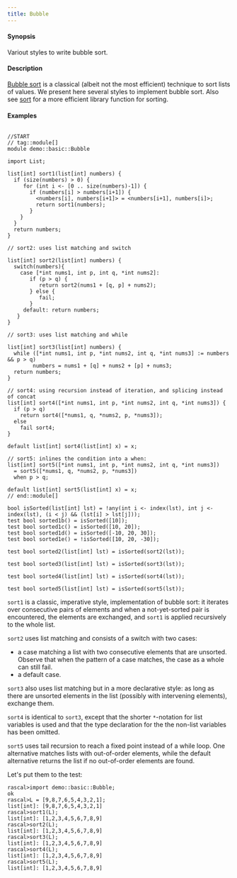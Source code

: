 ```yaml
---
title: Bubble
---
```


#### Synopsis

Variout styles to write bubble sort.

#### Description

[Bubble sort](http://en.wikipedia.org/wiki/Bubble_sort) is a classical (albeit not the most efficient) technique to sort lists of values.
We present here several styles to implement bubble sort. 
Also see [sort](../../../Library/List#List-sort) for a more efficient library function for sorting.

#### Examples


```rascal

//START
// tag::module[]
module demo::basic::Bubble

import List;

list[int] sort1(list[int] numbers) { 
  if (size(numbers) > 0) {
     for (int i <- [0 .. size(numbers)-1]) {
       if (numbers[i] > numbers[i+1]) {
         <numbers[i], numbers[i+1]> = <numbers[i+1], numbers[i]>;
         return sort1(numbers);
       }
    }
  }  
  return numbers;
}

// sort2: uses list matching and switch

list[int] sort2(list[int] numbers) {
  switch(numbers){
    case [*int nums1, int p, int q, *int nums2]:
       if (p > q) {
          return sort2(nums1 + [q, p] + nums2);
       } else {
       	  fail;
       }
     default: return numbers;
   }
}

// sort3: uses list matching and while

list[int] sort3(list[int] numbers) {
  while ([*int nums1, int p, *int nums2, int q, *int nums3] := numbers && p > q)
        numbers = nums1 + [q] + nums2 + [p] + nums3;
  return numbers;
}

// sort4: using recursion instead of iteration, and splicing instead of concat
list[int] sort4([*int nums1, int p, *int nums2, int q, *int nums3]) {
  if (p > q) 
    return sort4([*nums1, q, *nums2, p, *nums3]); 
  else 
    fail sort4;
}

default list[int] sort4(list[int] x) = x;

// sort5: inlines the condition into a when:
list[int] sort5([*int nums1, int p, *int nums2, int q, *int nums3]) 
  = sort5([*nums1, q, *nums2, p, *nums3])
  when p > q; 

default list[int] sort5(list[int] x) = x;
// end::module[]

bool isSorted(list[int] lst) = !any(int i <- index(lst), int j <- index(lst), (i < j) && (lst[i] > lst[j]));
test bool sorted1b() = isSorted([10]);
test bool sorted1c() = isSorted([10, 20]);
test bool sorted1d() = isSorted([-10, 20, 30]);
test bool sorted1e() = !isSorted([10, 20, -30]);

test bool sorted2(list[int] lst) = isSorted(sort2(lst));

test bool sorted3(list[int] lst) = isSorted(sort3(lst));

test bool sorted4(list[int] lst) = isSorted(sort4(lst));

test bool sorted5(list[int] lst) = isSorted(sort5(lst));

```
                
`sort1` is a classic, imperative style, implementation of bubble sort: it iterates over consecutive pairs of elements and
when a not-yet-sorted pair is encountered, the elements are exchanged, and `sort1` is applied recursively to the whole list.

`sort2` uses list matching and consists of a switch with two cases:

*  a case matching a list with two consecutive elements that are unsorted. Observe that when the pattern of a case matches,
   the case as a whole can still fail.
*  a default case.


`sort3` also uses list matching but in a more declarative style: as long as there are unsorted elements in the list (possibly with intervening elements), exchange them.

`sort4` is identical to `sort3`, except that the shorter `*`-notation for list variables is used and that the type declaration for the
the non-list variables has been omitted.

`sort5` uses tail recursion to reach a fixed point instead of a while loop. One alternative matches lists with out-of-order elements, while the default alternative returns the list if no out-of-order elements are found.

Let's put them to the test:

```rascal-shell
rascal>import demo::basic::Bubble;
ok
rascal>L = [9,8,7,6,5,4,3,2,1];
list[int]: [9,8,7,6,5,4,3,2,1]
rascal>sort1(L);
list[int]: [1,2,3,4,5,6,7,8,9]
rascal>sort2(L);
list[int]: [1,2,3,4,5,6,7,8,9]
rascal>sort3(L);
list[int]: [1,2,3,4,5,6,7,8,9]
rascal>sort4(L);
list[int]: [1,2,3,4,5,6,7,8,9]
rascal>sort5(L);
list[int]: [1,2,3,4,5,6,7,8,9]
```



